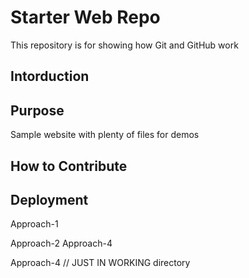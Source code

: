 # Starter Web Repo

This repository is for showing how Git and GitHub work

## Intorduction 
## Purpose

Sample website with plenty of files for demos

## How to Contribute 

## Deployment
Approach-1

Approach-2
Approach-4

Approach-4 // JUST IN WORKING directory
